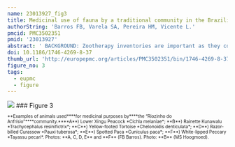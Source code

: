 ```yaml
---
name: 23013927_fig3
title: Medicinal use of fauna by a traditional community in the Brazilian Amazonia.
authorString: 'Barros FB, Varela SA, Pereira HM, Vicente L.'
pmcid: PMC3502351
pmid: '23013927'
abstract: ' BACKGROUND: Zootherapy inventories are important as they contribute to the world documentation of the prevalence, importance and diversity of the medicinal use of animals in traditional human communities. The present study aims to contribute with a more valuable example of the zootherapy practices of a traditional community in the Brazilian Amazonia - the "Riozinho do Anfrísio" Extractive Reserve, in Northern Brazil. METHODS: We used the methods of participant observation and semi-structured interviews, applied to 25 informants. We employed the combined properties of two indices to measure the medicinal importance of each cited species to the studied community, as well as their versatility in the treatment of diseases: the well known Use Value (UV) and the Medicinal Applications Value (MAV) that we developed. RESULTS: We recorded 31 species of medicinal animals from six taxonomic categories, seven of which are new to science. The species are used for the treatment of 28 diseases and one species is used as an amulet against snakebites. The five species with the highest UV indices are the most popular and valued by the studied community. Their contrasting MAV indices indicate that they have different therapeutic properties: specific (used for the treatment of few diseases; low versatility) and all-purpose (several diseases; high versatility). Similarly, the most cited diseases were also those that could be treated with a larger number of animal species. Ten species are listed in the CITES appendices and 21 are present in the IUCN Red List. The knowledge about the medicinal use of the local fauna is distributed evenly among the different age groups of the informants. CONCLUSIONS: This study shows that the local fauna represents an important medicinal resource for the inhabitants of the protected area. The combined use of the UV and MAV indices allowed identifying the species with the highest therapeutic potential. This type of information about a species may be of interest to pharmacological research, and is crucial to its conservation, since it helps signaling the species that may undergo higher hunting pressures. Data on zootherapy can also be of interesting to ecologists by contributing to indicators of local biodiversity richness.'
doi: 10.1186/1746-4269-8-37
thumb_url: 'http://europepmc.org/articles/PMC3502351/bin/1746-4269-8-37-3.gif'
figure_no: 3
tags:
  - eupmc
  - figure
---
```

<img src='http://europepmc.org/articles/PMC3502351/bin/1746-4269-8-37-3.jpg' style='max-height: 300px'>
### Figure 3
<p style='font-size: 10px;'>**Examples of animals used****for medicinal purposes by****the “Riozinho do Anfrísio”****community.****A**) Lower Xingu Peacock *Cichla melaniae*; **B**) Rainette Kunawalu *Trachycephalus resinifictrix*; **C**) Yellow-footed Tortoise *Chelonoidis denticulata*; **D**) Razor-billed Curassow *Pauxi tuberosa*; **E**) Spotted Paca *Cuniculus paca*; **F**) White-lipped Peccary *Tayassu pecari*. Photos: **A, C, D, E** and **F** (FB Barros). Photo: **B** (MS Hoogmoed).</p>